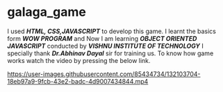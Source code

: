 # galaga_game
I used ***HTML, CSS,JAVASCRIPT*** to develop this game.
I learnt the basics form ***WOW PROGRAM*** and 
Now I am learning ***OBJECT ORIENTED JAVASCRIPT*** conducted by ***VISHNU INSTITUTE OF TECHNOLOGY***
I specially thank ***Dr.Abhinav Dayal*** sir for training us.
To know how game works watch the video by pressing the below link.

https://user-images.githubusercontent.com/85434734/132103704-18eb97a9-9fcb-43e2-badc-4d9007434844.mp4


